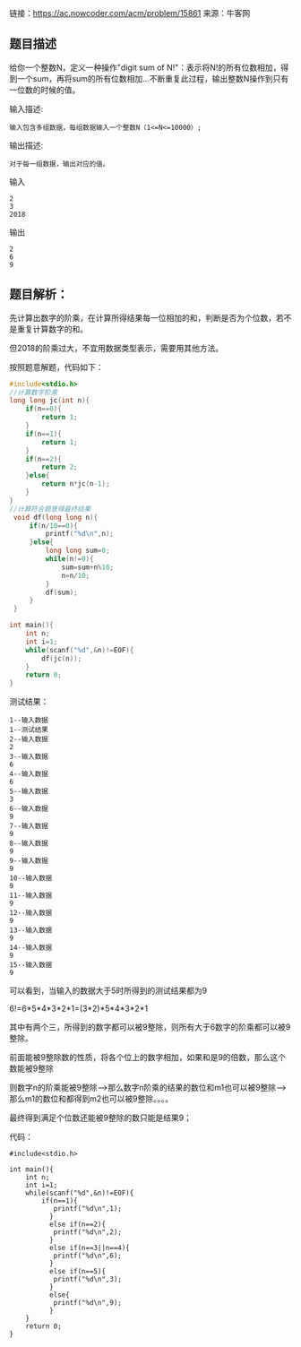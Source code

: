 链接：https://ac.nowcoder.com/acm/problem/15861
来源：牛客网



## 题目描述                    

给你一个整数N，定义一种操作"digit sum of N!"：表示将N!的所有位数相加，得到一个sum，再将sum的所有位数相加...不断重复此过程，输出整数N操作到只有一位数的时候的值。

输入描述:

```
输入包含多组数据，每组数据输入一个整数N（1<=N<=10000）;
```

输出描述:

```
对于每一组数据，输出对应的值。
```

输入

```
2
3
2018
```

输出

```
2
6
9
```

## 题目解析：

先计算出数字的阶乘，在计算所得结果每一位相加的和，判断是否为个位数，若不是重复计算数字的和。

但2018的阶乘过大，不宜用数据类型表示，需要用其他方法。

按照题意解题，代码如下：

```c
#include<stdio.h>
//计算数字阶乘
long long jc(int n){
    if(n==0){
        return 1;
    }
    if(n==1){
        return 1;
    }
    if(n==2){
        return 2;
    }else{
        return n*jc(n-1);
    }
}
//计算符合题意得最终结果
 void df(long long n){
     if(n/10==0){
         printf("%d\n",n);
     }else{
         long long sum=0;
         while(n!=0){
             sum=sum+n%10;
             n=n/10;
         }
         df(sum);
     }
 }

int main(){
    int n;
    int i=1;
    while(scanf("%d",&n)!=EOF){
		df(jc(n));
    }
    return 0;
}
```

测试结果：

```
1--输入数据
1--测试结果
2--输入数据
2
3--输入数据
6
4--输入数据
6
5--输入数据
3
6--输入数据
9
7--输入数据
9
8--输入数据
9
9--输入数据
9
10--输入数据
9
11--输入数据
9
12--输入数据
9
13--输入数据
9
14--输入数据
9
15--输入数据
9
```

可以看到，当输入的数据大于5时所得到的测试结果都为9

6!=6\*5\*4\*3\*2\*1=(3\*2)\*5\*4\*3\*2\*1

其中有两个三，所得到的数字都可以被9整除，则所有大于6数字的阶乘都可以被9整除。

前面能被9整除数的性质，将各个位上的数字相加，如果和是9的倍数，那么这个数能被9整除

则数字n的阶乘能被9整除-->那么数字n阶乘的结果的数位和m1也可以被9整除-->那么m1的数位和都得到m2也可以被9整除。。。。

最终得到满足个位数还能被9整除的数只能是结果9；

代码：

```
#include<stdio.h>

int main(){
    int n;
    int i=1;
    while(scanf("%d",&n)!=EOF){
        if(n==1){
           printf("%d\n",1);
          }
          else if(n==2){
           printf("%d\n",2);
          }
          else if(n==3||n==4){
           printf("%d\n",6);
          }
          else if(n==5){
           printf("%d\n",3);
          }
          else{
           printf("%d\n",9);
          }
    }
    return 0;
} 
```

